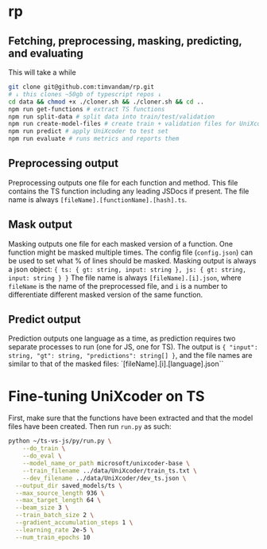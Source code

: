 # rp

## Fetching, preprocessing, masking, predicting, and evaluating
This will take a while
```bash
git clone git@github.com:timvandam/rp.git
# ↓ this clones ~50gb of typescript repos ↓ 
cd data && chmod +x ./cloner.sh && ./cloner.sh && cd ..
npm run get-functions # extract TS functions
npm run split-data # split data into train/test/validation
npm run create-model-files # create train + validation files for UniXcoder finetuning
npm run predict # apply UniXcoder to test set
npm run evaluate # runs metrics and reports them
```

[//]: # (TODO: Update these sections)
## Preprocessing output
Preprocessing outputs one file for each function and method.
This file contains the TS function including any leading JSDocs if present.
The file name is always `[fileName].[functionName].[hash].ts`.

## Mask output
Masking outputs one file for each masked version of a function.
One function might be masked multiple times.
The config file (`config.json`) can be used to set what % of lines should be masked.
Masking output is always a json object: `{ ts: { gt: string, input: string }, js: { gt: string, input: string } }`
The file name is always `[fileName].[i].json`, where `fileName` is the name of the preprocessed file, and `i` is a number to differentiate different masked version of the same function. 

## Predict output
Prediction outputs one language as a time, as prediction requires two separate processes to run (one for JS, one for TS).
The output is `{ "input": string, "gt": string, "predictions": string[] }`, and the file names are similar to that of the masked files: `[fileName].[i].[language].json``

# Fine-tuning UniXcoder on TS
First, make sure that the functions have been extracted and that the model files have been created.
Then run `run.py` as such:
```bash
python ~/ts-vs-js/py/run.py \
	--do_train \
	--do_eval \
	--model_name_or_path microsoft/unixcoder-base \
	--train_filename ../data/UniXcoder/train_ts.txt \
	--dev_filename ../data/UniXcoder/dev_ts.json \
  --output_dir saved_models/ts \
  --max_source_length 936 \
  --max_target_length 64 \
  --beam_size 3 \
  --train_batch_size 2 \
  --gradient_accumulation_steps 1 \
  --learning_rate 2e-5 \
  --num_train_epochs 10
```
